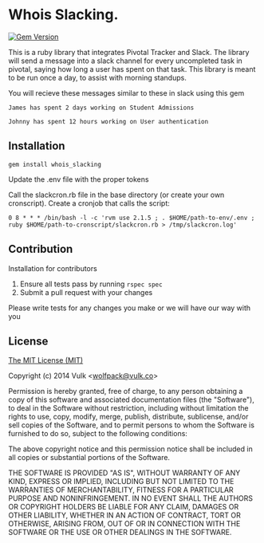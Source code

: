 Whois Slacking.
=================
[![Gem Version](https://badge.fury.io/rb/whois_slacking.svg)](http://badge.fury.io/rb/whois_slacking)

This is a ruby library that integrates Pivotal Tracker and Slack.
The library will send a message into a slack channel for every uncompleted task in pivotal, saying how long
a user has spent on that task.
This library is meant to be run once a day, to assist with morning standups.

You will recieve these messages similar to these in slack using this gem
```
James has spent 2 days working on Student Admissions 

Johnny has spent 12 hours working on User authentication 
```

## Installation 

```
gem install whois_slacking 
```
Update the .env file with the proper tokens

Call the slackcron.rb file in the base directory (or create your own cronscript).
Create a cronjob that calls the script:
```
0 8 * * * /bin/bash -l -c 'rvm use 2.1.5 ; . $HOME/path-to-env/.env ; ruby $HOME/path-to-cronscript/slackcron.rb > /tmp/slackcron.log'
```

## Contribution

Installation for contributors

 1. Ensure all tests pass by running ```rspec spec```
 2. Submit a pull request with your changes

Please write tests for any changes you make or we will have our way with you
 
## License

[The MIT License (MIT)](http://vulk.mit-license.org)

Copyright (c) 2014 Vulk <[wolfpack@vulk.co](mailto:wolfpack@vulk.co)>

Permission is hereby granted, free of charge, to any person obtaining a copy of this software and associated documentation files (the "Software"), to deal in the Software without restriction, including without limitation the rights to use, copy, modify, merge, publish, distribute, sublicense, and/or sell copies of the Software, and to permit persons to whom the Software is furnished to do so, subject to the following conditions:

The above copyright notice and this permission notice shall be included in all copies or substantial portions of the Software.

THE SOFTWARE IS PROVIDED "AS IS", WITHOUT WARRANTY OF ANY KIND, EXPRESS OR IMPLIED, INCLUDING BUT NOT LIMITED TO THE WARRANTIES OF MERCHANTABILITY, FITNESS FOR A PARTICULAR PURPOSE AND NONINFRINGEMENT. IN NO EVENT SHALL THE AUTHORS OR COPYRIGHT HOLDERS BE LIABLE FOR ANY CLAIM, DAMAGES OR OTHER LIABILITY, WHETHER IN AN ACTION OF CONTRACT, TORT OR OTHERWISE, ARISING FROM, OUT OF OR IN CONNECTION WITH THE SOFTWARE OR THE USE OR OTHER DEALINGS IN THE SOFTWARE.

